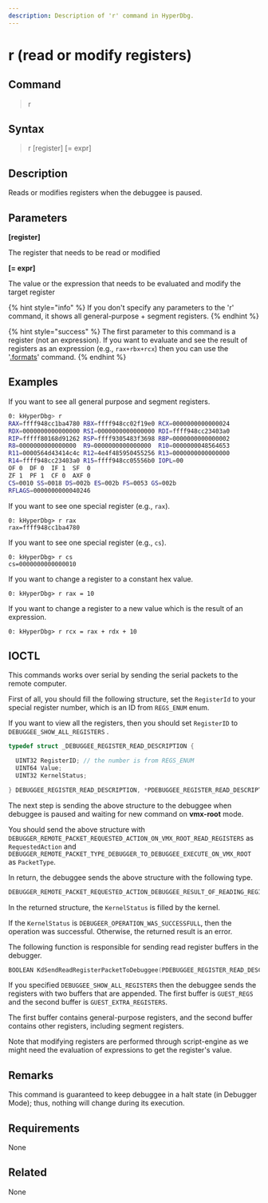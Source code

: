 ```yaml
---
description: Description of 'r' command in HyperDbg.
---
```


# r \(read or modify registers\)

## Command

> r

## Syntax

> r \[register\] \[= expr\]

## Description

Reads or modifies registers when the debuggee is paused.

## Parameters

**\[register\]**

The register that needs to be read or modified

**\[= expr\]**

The value or the expression that needs to be evaluated and modify the target register

{% hint style="info" %}
If you don't specify any parameters to the 'r' command, it shows all general-purpose + segment registers.
{% endhint %}

{% hint style="success" %}
The first parameter to this command is a register \(not an expression\). If you want to evaluate and see the result of registers as an expression \(e.g., `rax+rbx+rcx`\) then you can use the '[.formats](https://docs.hyperdbg.org/commands/meta-commands/.formats)' command.
{% endhint %}

## Examples

If you want to see all general purpose and segment registers.

```bash
0: kHyperDbg> r
RAX=ffff948cc1ba4780 RBX=ffff948cc02f19e0 RCX=0000000000000024
RDX=0000000000000000 RSI=0000000000000000 RDI=ffff948cc23403a0
RIP=fffff80168d91262 RSP=ffff9305483f3698 RBP=0000000000000002
R8=0000000000000000  R9=0000000000000000  R10=0000000048564653
R11=0000564d43414c4c R12=4e4f485950455256 R13=0000000000000000
R14=ffff948cc23403a0 R15=ffff948cc05556b0 IOPL=00
OF 0  DF 0  IF 1  SF  0
ZF 1  PF 1  CF 0  AXF 0
CS=0010 SS=0018 DS=002b ES=002b FS=0053 GS=002b
RFLAGS=0000000000040246
```

If you want to see one special register \(e.g., `rax`\).

```text
0: kHyperDbg> r rax
rax=ffff948cc1ba4780
```

If you want to see one special register \(e.g., `cs`\).

```text
0: kHyperDbg> r cs
cs=0000000000000010
```

If you want to change a register to a constant hex value.

```text
0: kHyperDbg> r rax = 10
```

If you want to change a register to a new value which is the result of an expression.

```text
0: kHyperDbg> r rcx = rax + rdx + 10
```

## IOCTL

This commands works over serial by sending the serial packets to the remote computer.

First of all, you should fill the following structure, set the `RegisterId` to your special register number, which is an ID from `REGS_ENUM` enum.

If you want to view all the registers, then you should set `RegisterID` to `DEBUGGEE_SHOW_ALL_REGISTERS` .

```c
typedef struct _DEBUGGEE_REGISTER_READ_DESCRIPTION {

  UINT32 RegisterID; // the number is from REGS_ENUM
  UINT64 Value;
  UINT32 KernelStatus;

} DEBUGGEE_REGISTER_READ_DESCRIPTION, *PDEBUGGEE_REGISTER_READ_DESCRIPTION;
```

The next step is sending the above structure to the debuggee when debuggee is paused and waiting for new command on **vmx-root** mode.

You should send the above structure with `DEBUGGER_REMOTE_PACKET_REQUESTED_ACTION_ON_VMX_ROOT_READ_REGISTERS` as `RequestedAction` and `DEBUGGER_REMOTE_PACKET_TYPE_DEBUGGER_TO_DEBUGGEE_EXECUTE_ON_VMX_ROOT` as `PacketType`.

In return, the debuggee sends the above structure with the following type.

```c
DEBUGGER_REMOTE_PACKET_REQUESTED_ACTION_DEBUGGEE_RESULT_OF_READING_REGISTERS
```

In the returned structure, the `KernelStatus` is filled by the kernel.

If the `KernelStatus` is `DEBUGEER_OPERATION_WAS_SUCCESSFULL`, then the operation was successful. Otherwise, the returned result is an error.

The following function is responsible for sending read register buffers in the debugger.

```c
BOOLEAN KdSendReadRegisterPacketToDebuggee(PDEBUGGEE_REGISTER_READ_DESCRIPTION RegDes);
```

If you specified `DEBUGGEE_SHOW_ALL_REGISTERS` then the debuggee sends the registers with two buffers that are appended. The first buffer is `GUEST_REGS` and the second buffer is `GUEST_EXTRA_REGISTERS`.

The first buffer contains general-purpose registers, and the second buffer contains other registers, including segment registers.

Note that modifying registers are performed through script-engine as we might need the evaluation of expressions to get the register's value.

## **Remarks**

This command is guaranteed to keep debuggee in a halt state \(in Debugger Mode\); thus, nothing will change during its execution.

## Requirements

None

## Related

None

